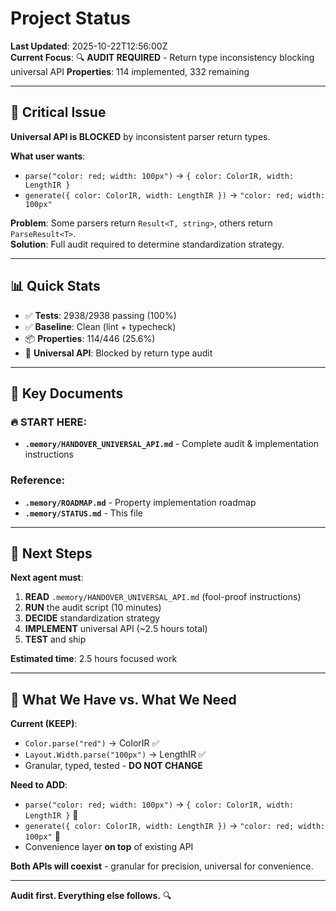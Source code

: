 # Project Status

**Last Updated**: 2025-10-22T12:56:00Z  
**Current Focus**: 🔍 **AUDIT REQUIRED** - Return type inconsistency blocking universal API
**Properties**: 114 implemented, 332 remaining

---

## 🚨 Critical Issue

**Universal API is BLOCKED** by inconsistent parser return types.

**What user wants**:
- `parse("color: red; width: 100px")` → `{ color: ColorIR, width: LengthIR }`
- `generate({ color: ColorIR, width: LengthIR })` → `"color: red; width: 100px"`

**Problem**: Some parsers return `Result<T, string>`, others return `ParseResult<T>`.  
**Solution**: Full audit required to determine standardization strategy.

---

## 📊 Quick Stats

- ✅ **Tests**: 2938/2938 passing (100%)
- ✅ **Baseline**: Clean (lint + typecheck)
- 📦 **Properties**: 114/446 (25.6%)
- 🚧 **Universal API**: Blocked by return type audit

---

## 📁 Key Documents

### 🔥 **START HERE**:
- **`.memory/HANDOVER_UNIVERSAL_API.md`** - Complete audit & implementation instructions

### Reference:
- **`.memory/ROADMAP.md`** - Property implementation roadmap
- **`.memory/STATUS.md`** - This file

---

## 🎯 Next Steps

**Next agent must**:

1. **READ** `.memory/HANDOVER_UNIVERSAL_API.md` (fool-proof instructions)
2. **RUN** the audit script (10 minutes)
3. **DECIDE** standardization strategy
4. **IMPLEMENT** universal API (~2.5 hours total)
5. **TEST** and ship

**Estimated time**: 2.5 hours focused work

---

## 📝 What We Have vs. What We Need

**Current (KEEP)**:
- `Color.parse("red")` → ColorIR ✅
- `Layout.Width.parse("100px")` → LengthIR ✅
- Granular, typed, tested - **DO NOT CHANGE**

**Need to ADD**:
- `parse("color: red; width: 100px")` → `{ color: ColorIR, width: LengthIR }` 🎯
- `generate({ color: ColorIR, width: LengthIR })` → `"color: red; width: 100px"` 🎯
- Convenience layer **on top** of existing API

**Both APIs will coexist** - granular for precision, universal for convenience.

---

**Audit first. Everything else follows.** 🔍
